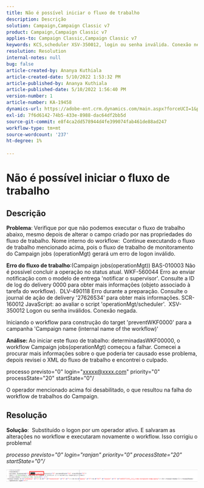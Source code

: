 ```yaml
---
title: Não é possível iniciar o fluxo de trabalho
description: Descrição
solution: Campaign,Campaign Classic v7
product: Campaign,Campaign Classic v7
applies-to: Campaign Classic,Campaign Classic v7
keywords: KCS,scheduler XSV-350012, login ou senha inválida. Conexão negada.
resolution: Resolution
internal-notes: null
bug: false
article-created-by: Ananya Kuthiala
article-created-date: 5/10/2022 1:53:32 PM
article-published-by: Ananya Kuthiala
article-published-date: 5/10/2022 1:56:40 PM
version-number: 1
article-number: KA-19458
dynamics-url: https://adobe-ent.crm.dynamics.com/main.aspx?forceUCI=1&pagetype=entityrecord&etn=knowledgearticle&id=28ed9290-68d0-ec11-a7b5-0022480a8e40
exl-id: 7f6d6142-74b5-433e-8988-dac64df2bb5d
source-git-commit: e8f4ca2dd578944d4fe399074fab461de88ad247
workflow-type: tm+mt
source-wordcount: '237'
ht-degree: 1%

---
```


# Não é possível iniciar o fluxo de trabalho

## Descrição


<b>Problema</b>: Verifique por que não podemos executar o fluxo de trabalho abaixo, mesmo depois de alterar o campo criado por nas propriedades do fluxo de trabalho. Nome interno do workflow:  Continue executando o fluxo de trabalho mencionado acima, pois o fluxo de trabalho de monitoramento do Campaign jobs (operationMgt) gerará um erro de logon inválido.

<b>Erro do fluxo de trabalho</b>:(Campaign jobs(operationMgt)) BAS-010003 Não é possível concluir a operação no status atual.
WKF-560044 Erro ao enviar notificação com o modelo de entrega &#39;notificar o supervisor&#39;. Consulte a ID de log do delivery 0000 para obter mais informações (objeto associado à tarefa do workflow).
 DLV-490118 Erro durante a preparação. Consulte o journal de ação de delivery &#39;27626534&#39; para obter mais informações.
SCR-160012 JavaScript: ao avaliar o script &#39;operationMgt/scheduler&#39;.
 XSV-350012 Logon ou senha inválidos. Conexão negada.

Iniciando o workflow para construção do target &#39;preventWKF0000&#39; para a campanha &#39;Campaign name (internal name of the workflow)&#39;



<b>Análise: </b>
Ao iniciar este fluxo de trabalho: determinadasWKF00000, o workflow Campaign jobs(operationMgt) começou a falhar.
Comecei a procurar mais informações sobre o que poderia ter causado esse problema, depois revisei o XML do fluxo de trabalho e encontrei o culpado.

processo previsto=&quot;0&quot; login=&quot;xxxxx@xxxx.com&quot; priority=&quot;0&quot; processState=&quot;20&quot; startState=&quot;0&quot;/

O operador mencionado acima foi desabilitado, o que resultou na falha do workflow de trabalhos do Campaign.


## Resolução


<b>Solução</b>:  Substituído o logon por um operador ativo. E salvaram as alterações no workflow e executaram novamente o workflow. Isso corrigiu o problema!

*processo previsto=&quot;0&quot; login=&quot;ranjan&quot; priority=&quot;0&quot;*
*processState=&quot;20&quot; startState=&quot;0&quot;/*



![](assets/852729f9-68d0-ec11-a7b5-0022480a8e40.png)
